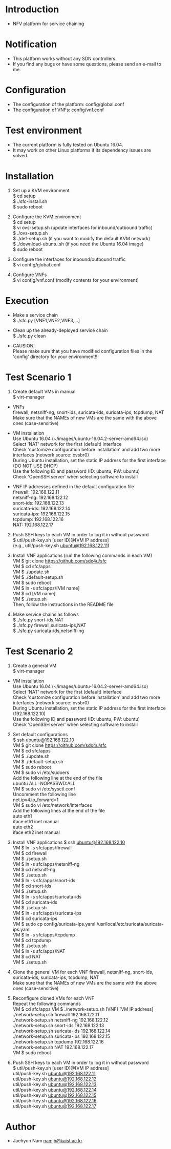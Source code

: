 # Introduction
- NFV platform for service chaining  

# Notification
- This platform works without any SDN controllers.  
- If you find any bugs or have some questions, please send an e-mail to me.  

# Configuration
- The configuration of the platform: config/global.conf  
- The configuration of VNFs: config/vnf.conf  

# Test environment
- The current platform is fully tested on Ubuntu 16.04.  
- It may work on other Linux platforms if its dependency issues are solved.  

# Installation
1. Set up a KVM environment  
$ cd setup  
$ ./sfc-install.sh  
$ sudo reboot  

2. Configure the KVM environment  
$ cd setup  
$ vi ovs-setup.sh (update interfaces for inbound/outbound traffic)  
$ ./ovs-setup.sh  
$ ./def-setup.sh (if you want to modify the default KVM network)  
$ ./download-ubuntu.sh (if you need the Ubuntu 16.04 image)  
$ sudo reboot  

3. Configure the interfaces for inbound/outbound traffic  
$ vi config/global.conf  

4. Configure VNFs  
$ vi config/vnf.conf (modify contents for your environment)  

# Execution
- Make a service chain  
$ ./sfc.py [VNF1,VNF2,VNF3,...]

- Clean up the already-deployed service chain  
$ ./sfc.py clean

- CAUSION!  
Please make sure that you have modified configuration files in the 'config' directory for your environment!!!  

# Test Scenario 1
1. Create default VMs in manual  
$ virt-manager  

- VNFs  
firewall, netsniff-ng, snort-ids, suricata-ids, suricata-ips, tcpdump, NAT  
Make sure that the NAMEs of new VMs are the same with the above ones (case-sensitive)  

- VM installation  
Use Ubuntu 16.04 (~/images/ubuntu-16.04.2-server-amd64.iso)  
Select 'NAT' network for the first (default) interface  
Check 'customize configuration before installation' and add two more interfaces (network source: ovsbr0)  
During Ubuntu installation, set the static IP address for the first interface (DO NOT USE DHCP)  
Use the following ID and password (ID: ubuntu, PW: ubuntu)  
Check 'OpenSSH server' when selecting software to install  

- VNF IP addresses defined in the default configuration file  
firewall: 192.168.122.11  
netsniff-ng: 192.168.122.12  
snort-ids: 192.168.122.13  
suricata-ids: 192.168.122.14  
suricata-ips: 192.168.122.15  
tcpdump: 192.168.122.16  
NAT: 192.168.122.17  

2. Push SSH keys to each VM in order to log it in without password  
$ util/push-key.sh [user ID]@[VM IP address]  
(e.g., util/push-key.sh ubuntu@192.168.122.11)  

3. Install VNF applications (run the following commands in each VM)  
VM $ git clone https://github.com/sdx4u/sfc  
VM $ cd sfc/apps  
VM $ ./update.sh  
VM $ ./default-setup.sh  
VM $ sudo reboot  
VM $ ln -s sfc/apps/[VM name]  
VM $ cd [VM name]  
VM $ ./setup.sh  
Then, follow the instructions in the README file  

4. Make service chains as follows  
$ ./sfc.py snort-ids,NAT  
$ ./sfc.py firewall,suricata-ips,NAT  
$ ./sfc.py suricata-ids,netsniff-ng  

# Test Scenario 2
1. Create a general VM  
$ virt-manager

- VM installation  
Use Ubuntu 16.04 (~/images/ubuntu-16.04.2-server-amd64.iso)  
Select 'NAT' network for the first (default) interface  
Check 'customize configuration before installation' and add two more interfaces (network source: ovsbr0)  
During Ubuntu installation, set the static IP address for the first interface (192.168.122.10)  
Use the following ID and password (ID: ubuntu, PW: ubuntu)  
Check 'OpenSSH server' when selecting software to install  

2. Set default configurations  
$ ssh ubuntu@192.168.122.10  
VM $ git clone https://github.com/sdx4u/sfc  
VM $ cd sfc/apps  
VM $ ./update.sh  
VM $ ./default-setup.sh  
VM $ sudo reboot  
VM $ sudo vi /etc/sudoers  
Add the following line at the end of the file  
ubuntu	ALL=NOPASSWD:ALL  
VM $ sudo vi /etc/sysctl.conf  
Uncomment the following line  
net.ipv4.ip\_forward=1  
VM $ sudo vi /etc/network/interfaces  
Add the following lines at the end of the file  
auto eth1  
iface eth1 inet manual  
auto eth2  
iface eth2 inet manual  

3. Install VNF applications
$ ssh ubuntu@192.168.122.10  
VM $ ln -s sfc/apps/firewall  
VM $ cd firewall  
VM $ ./setup.sh  
VM $ ln -s sfc/apps/netsniff-ng  
VM $ cd netsniff-ng  
VM $ ./setup.sh  
VM $ ln -s sfc/apps/snort-ids  
VM $ cd snort-ids  
VM $ ./setup.sh  
VM $ ln -s sfc/apps/suricata-ids  
VM $ cd suricata-ids  
VM $ ./setup.sh  
VM $ ln -s sfc/apps/suricata-ips  
VM $ cd suricata-ips  
VM $ sudo cp config/suricata-ips.yaml /usr/local/etc/suricata/suricata-ips.yaml  
VM $ ln -s sfc/apps/tcpdump  
VM $ cd tcpdump  
VM $ ./setup.sh  
VM $ ln -s sfc/apps/NAT  
VM $ cd NAT  
VM $ ./setup.sh  

3. Clone the general VM for each VNF
firewall, netsniff-ng, snort-ids, suricata-ids, suricata-ips, tcpdump, NAT  
Make sure that the NAMEs of new VMs are the same with the above ones (case-sensitive)  

4. Reconfigure cloned VMs for each VNF  
Repeat the following commands  
VM $ cd sfc/apps
VM $ ./network-setup.sh [VNF] [VM IP address]  
./network-setup.sh firewall 192.168.122.11  
./network-setup.sh netsniff-ng 192.168.122.12  
./network-setup.sh snort-ids 192.168.122.13  
./network-setup.sh suricata-ids 192.168.122.14  
./network-setup.sh suricata-ips 192.168.122.15  
./network-setup.sh tcpdump 192.168.122.16  
./network-setup.sh NAT 192.168.122.17  
VM $ sudo reboot

5. Push SSH keys to each VM in order to log it in without password  
$ util/push-key.sh [user ID]@[VM IP address]  
util/push-key.sh ubuntu@192.168.122.11  
util/push-key.sh ubuntu@192.168.122.12  
util/push-key.sh ubuntu@192.168.122.13  
util/push-key.sh ubuntu@192.168.122.14  
util/push-key.sh ubuntu@192.168.122.15  
util/push-key.sh ubuntu@192.168.122.16  
util/push-key.sh ubuntu@192.168.122.17  

# Author
- Jaehyun Nam <namjh@kaist.ac.kr>  
